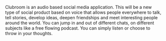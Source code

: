 
Clubroom is an audio based social media application. This will be a new type of social product based on voice that allows people everywhere to talk, tell stories, develop ideas, deepen friendships and meet interesting people around the world. You can jump in and out of different chats, on different subjects like a free flowing podcast. You can simply listen or choose to throw in your thoughts.

